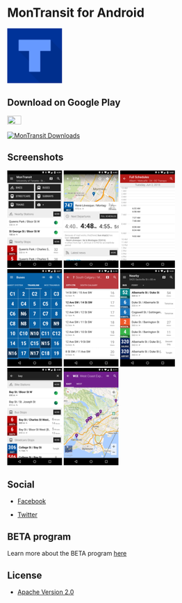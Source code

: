 # MonTransit for Android

<img width="25%" height="25%" src="app-android/src/main/play/listings/en-US/graphics/icon/1.png"/>

## Download on Google Play

<a href="https://play.google.com/store/apps/details?id=org.mtransit.android"><img width="25%" height="25%" src="https://play.google.com/intl/en_us/badges/static/images/badges/en_badge_web_generic.png"/></a>

[![MonTransit Downloads](https://www.appbrain.com/shield/org.mtransit.android.svg)](https://play.google.com/store/apps/details?id=org.mtransit.android)

## Screenshots

<p float="left">
<img width="25%" height="25%" src="app-android/src/main/play/listings/en-US/graphics/phone-screenshots/1.png"/>
<img width="25%" height="25%" src="app-android/src/main/play/listings/en-US/graphics/phone-screenshots/2.png"/>
<img width="25%" height="25%" src="app-android/src/main/play/listings/en-US/graphics/phone-screenshots/3.png"/>
<img width="25%" height="25%" src="app-android/src/main/play/listings/en-US/graphics/phone-screenshots/4.png"/>
<img width="25%" height="25%" src="app-android/src/main/play/listings/en-US/graphics/phone-screenshots/5.png"/>
<img width="25%" height="25%" src="app-android/src/main/play/listings/en-US/graphics/phone-screenshots/6.png"/>
<img width="25%" height="25%" src="app-android/src/main/play/listings/en-US/graphics/phone-screenshots/7.png"/>
<img width="25%" height="25%" src="app-android/src/main/play/listings/en-US/graphics/phone-screenshots/8.png"/>
</p>

## Social

* [Facebook](https://www.facebook.com/MonTransit)

* [Twitter](https://twitter.com/montransit)

## BETA program

Learn more about the BETA program [here](https://github.com/mtransitapps/mtransit-for-android/wiki/BETA)

## License

* [Apache Version 2.0](http://www.apache.org/licenses/LICENSE-2.0.html)

<!--
## Other

[![Build Status](https://travis-ci.org/mtransitapps/gradle-project.svg)](https://travis-ci.org/mtransitapps/gradle-project)
[![Coverity Scan Build Status](https://scan.coverity.com/projects/3792/badge.svg)](https://scan.coverity.com/projects/3792)
[![Bitdeli Badge](https://d2weczhvl823v0.cloudfront.net/mtransitapps/mtransit-for-android/trend.png)](https://bitdeli.com/free)

-->